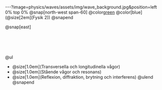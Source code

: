 ---?image=physics/waves/assets/img/wave_background.jpg&position=left 0% top 0%
@snap[north-west span-60]
@color[green](@size[3em](Vågrörelselära))
@color[blue](@size[2em](Fysik 2))
@snapend

@snap[east]
<br><br><br><br><br>	

@ul[](false)
- @size[1.0em](Transversella och longitudinella vågor)
- @size[1.0em](Stående vågor och resonans)
- @size[1.0em](Reflexion, diffraktion, brytning och interferens)
@ulend
@snapend